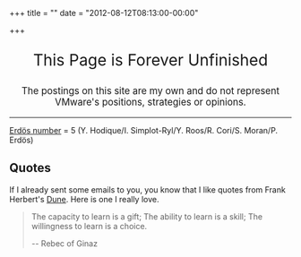 +++
title = ""
date = "2012-08-12T08:13:00-00:00"

+++

<p style="text-align: center; font-size: 200%;">This Page is Forever Unfinished</p>


<p style="text-align: center; font-size: 120%;">The postings on this site are my own and do not represent VMware's positions, strategies or opinions.</p>

---

[Erdös number](http://www.oakland.edu/enp/) = 5 (Y. Hodique/I. Simplot-Ryl/Y. Roos/R. Cori/S. Moran/P. Erdös)

## Quotes

If I already sent some emails to you, you know that I like quotes from Frank Herbert's [Dune](http://www.dunenovels.com/). Here is one I really love.

> The capacity to learn is a gift; The ability to learn is a skill; The willingness to learn is a choice.
>
> -- Rebec of Ginaz
